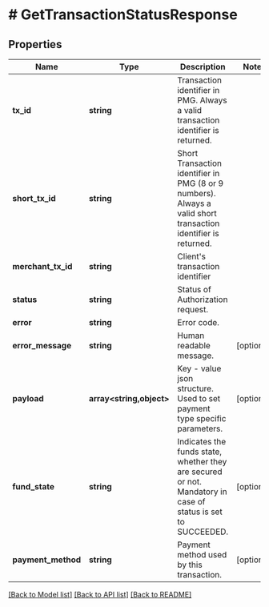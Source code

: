 # # GetTransactionStatusResponse

## Properties

Name | Type | Description | Notes
------------ | ------------- | ------------- | -------------
**tx_id** | **string** | Transaction identifier in PMG. Always a valid transaction identifier is returned. |
**short_tx_id** | **string** | Short Transaction identifier in PMG (8 or 9 numbers). Always a valid short transaction identifier is returned. |
**merchant_tx_id** | **string** | Client&#39;s transaction identifier |
**status** | **string** | Status of Authorization request. |
**error** | **string** | Error code. |
**error_message** | **string** | Human readable message. | [optional]
**payload** | **array<string,object>** | Key - value json structure. Used to set payment type specific parameters. | [optional]
**fund_state** | **string** | Indicates the funds state, whether they are secured or not. Mandatory in case of status is set to SUCCEEDED. | [optional]
**payment_method** | **string** | Payment method used by this transaction. | [optional]

[[Back to Model list]](../../README.md#models) [[Back to API list]](../../README.md#endpoints) [[Back to README]](../../README.md)
